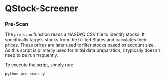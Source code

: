 # QStock-Screener

### Pre-Scan

The `pre_scan` function reads a NASDAQ CSV file to identify stocks. It specifically targets stocks from the United States and calculates their prices. These prices are later used to filter stocks based on account size. As this script is primarily used for initial data preparation, it typically doesn't need to be run frequently.

To execute the script, simply run:

```bash
python pre-scan.py
